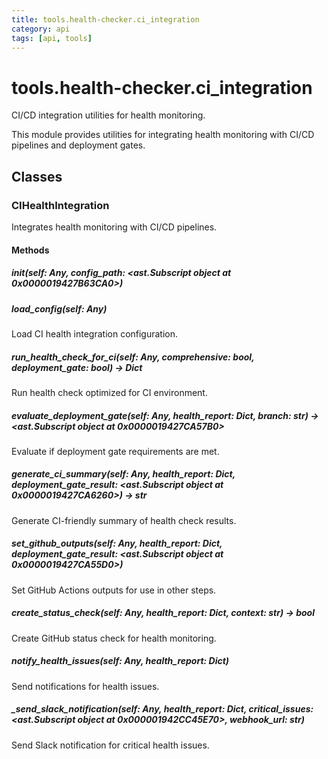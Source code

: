 ```yaml
---
title: tools.health-checker.ci_integration
category: api
tags: [api, tools]
---
```


# tools.health-checker.ci_integration

CI/CD integration utilities for health monitoring.

This module provides utilities for integrating health monitoring
with CI/CD pipelines and deployment gates.

## Classes

### CIHealthIntegration

Integrates health monitoring with CI/CD pipelines.

#### Methods

##### __init__(self: Any, config_path: <ast.Subscript object at 0x0000019427B63CA0>)



##### load_config(self: Any)

Load CI health integration configuration.

##### run_health_check_for_ci(self: Any, comprehensive: bool, deployment_gate: bool) -> Dict

Run health check optimized for CI environment.

##### evaluate_deployment_gate(self: Any, health_report: Dict, branch: str) -> <ast.Subscript object at 0x0000019427CA57B0>

Evaluate if deployment gate requirements are met.

##### generate_ci_summary(self: Any, health_report: Dict, deployment_gate_result: <ast.Subscript object at 0x0000019427CA6260>) -> str

Generate CI-friendly summary of health check results.

##### set_github_outputs(self: Any, health_report: Dict, deployment_gate_result: <ast.Subscript object at 0x0000019427CA55D0>)

Set GitHub Actions outputs for use in other steps.

##### create_status_check(self: Any, health_report: Dict, context: str) -> bool

Create GitHub status check for health monitoring.

##### notify_health_issues(self: Any, health_report: Dict)

Send notifications for health issues.

##### _send_slack_notification(self: Any, health_report: Dict, critical_issues: <ast.Subscript object at 0x000001942CC45E70>, webhook_url: str)

Send Slack notification for critical health issues.

